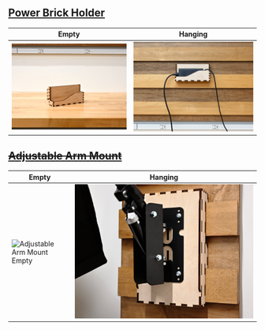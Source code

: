 ## [Power Brick Holder](./Power_Block_Mount.svg)
Empty | Hanging
--- | ---
![Power Brick Holder Empty](../../../img/Empty/iFixit/Power_Block_Mount_E.jpg)|![Power Brick Holder Hanging](../../../img/Hung/iFixit/Power_Block_Mount_H.jpg)

## [~~Adjustable Arm Mount~~](./Light_Adjustable_Arm_Mount.svg)
Empty | Hanging
--- | ---
![Adjustable Arm Mount Empty](../../../img/Empty/iFixit/Light_Adjustable_Arm_Mount_E.jpg)|![Adjustable Arm Mount Hanging](../../../img/Hung/iFixit/Light_Adjustable_Arm_Mount_H.jpg)